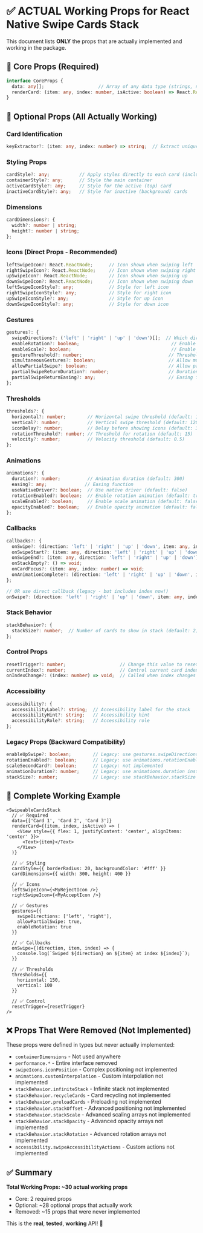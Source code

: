 # ✅ ACTUAL Working Props for React Native Swipe Cards Stack

This document lists **ONLY** the props that are actually implemented and working in the package.

## 🎯 Core Props (Required)

```typescript
interface CoreProps {
  data: any[];                    // Array of any data type (strings, numbers, objects, etc.)
  renderCard: (item: any, index: number, isActive: boolean) => React.ReactNode;
}
```

## 🎯 Optional Props (All Actually Working)

### **Card Identification**
```typescript
keyExtractor?: (item: any, index: number) => string;  // Extract unique key, defaults to index
```

### **Styling Props**
```typescript
cardStyle?: any;           // Apply styles directly to each card (including borderRadius)
containerStyle?: any;      // Style the main container
activeCardStyle?: any;     // Style for the active (top) card
inactiveCardStyle?: any;   // Style for inactive (background) cards
```

### **Dimensions**
```typescript
cardDimensions?: {
  width?: number | string;
  height?: number | string;
};
```

### **Icons (Direct Props - Recommended)**
```typescript
leftSwipeIcon?: React.ReactNode;      // Icon shown when swiping left
rightSwipeIcon?: React.ReactNode;     // Icon shown when swiping right  
upSwipeIcon?: React.ReactNode;        // Icon shown when swiping up
downSwipeIcon?: React.ReactNode;      // Icon shown when swiping down
leftSwipeIconStyle?: any;             // Style for left icon
rightSwipeIconStyle?: any;            // Style for right icon
upSwipeIconStyle?: any;               // Style for up icon
downSwipeIconStyle?: any;             // Style for down icon
```

### **Gestures**
```typescript
gestures?: {
  swipeDirections?: ('left' | 'right' | 'up' | 'down')[];  // Which directions are enabled
  enableRotation?: boolean;                                  // Enable card rotation during swipe
  enableScale?: boolean;                                     // Enable card scaling during swipe
  gestureThreshold?: number;                                // Threshold for gesture recognition
  simultaneousGestures?: boolean;                           // Allow multiple gestures
  allowPartialSwipe?: boolean;                              // Allow partial swipes that return
  partialSwipeReturnDuration?: number;                      // Duration for return animation
  partialSwipeReturnEasing?: any;                           // Easing for return animation
};
```

### **Thresholds**
```typescript
thresholds?: {
  horizontal?: number;        // Horizontal swipe threshold (default: 120)
  vertical?: number;          // Vertical swipe threshold (default: 120)
  iconDelay?: number;         // Delay before showing icons (default: 30)
  rotationThreshold?: number; // Threshold for rotation (default: 15)
  velocity?: number;          // Velocity threshold (default: 0.5)
};
```

### **Animations**
```typescript
animations?: {
  duration?: number;          // Animation duration (default: 300)
  easing?: any;              // Easing function
  useNativeDriver?: boolean;  // Use native driver (default: false)
  rotationEnabled?: boolean;  // Enable rotation animation (default: true)
  scaleEnabled?: boolean;     // Enable scale animation (default: false)
  opacityEnabled?: boolean;   // Enable opacity animation (default: false)
};
```

### **Callbacks**
```typescript
callbacks?: {
  onSwipe?: (direction: 'left' | 'right' | 'up' | 'down', item: any, index: number) => void;
  onSwipeStart?: (item: any, direction: 'left' | 'right' | 'up' | 'down') => void;
  onSwipeEnd?: (item: any, direction: 'left' | 'right' | 'up' | 'down') => void;
  onStackEmpty?: () => void;
  onCardFocus?: (item: any, index: number) => void;
  onAnimationComplete?: (direction: 'left' | 'right' | 'up' | 'down', item: any) => void;
};

// OR use direct callback (legacy - but includes index now!)
onSwipe?: (direction: 'left' | 'right' | 'up' | 'down', item: any, index: number) => void;
```

### **Stack Behavior**
```typescript
stackBehavior?: {
  stackSize?: number;  // Number of cards to show in stack (default: 2)
};
```

### **Control Props**
```typescript
resetTrigger?: number;                    // Change this value to reset the stack
currentIndex?: number;                    // Control current card index
onIndexChange?: (index: number) => void;  // Called when index changes
```

### **Accessibility**
```typescript
accessibility?: {
  accessibilityLabel?: string;  // Accessibility label for the stack
  accessibilityHint?: string;   // Accessibility hint
  accessibilityRole?: string;   // Accessibility role
};
```

### **Legacy Props (Backward Compatibility)**
```typescript
enableUpSwipe?: boolean;        // Legacy: use gestures.swipeDirections instead
rotationEnabled?: boolean;      // Legacy: use animations.rotationEnabled instead
scaleSecondCard?: boolean;      // Legacy: not implemented
animationDuration?: number;     // Legacy: use animations.duration instead
stackSize?: number;             // Legacy: use stackBehavior.stackSize instead
```

## 📝 Complete Working Example

```tsx
<SwipeableCardsStack
  // ✅ Required
  data={['Card 1', 'Card 2', 'Card 3']}
  renderCard={(item, index, isActive) => (
    <View style={{ flex: 1, justifyContent: 'center', alignItems: 'center' }}>
      <Text>{item}</Text>
    </View>
  )}
  
  // ✅ Styling
  cardStyle={{ borderRadius: 20, backgroundColor: '#fff' }}
  cardDimensions={{ width: 300, height: 400 }}
  
  // ✅ Icons
  leftSwipeIcon={<MyRejectIcon />}
  rightSwipeIcon={<MyAcceptIcon />}
  
  // ✅ Gestures
  gestures={{
    swipeDirections: ['left', 'right'],
    allowPartialSwipe: true,
    enableRotation: true
  }}
  
  // ✅ Callbacks
  onSwipe={(direction, item, index) => {
    console.log(`Swiped ${direction} on ${item} at index ${index}`);
  }}
  
  // ✅ Thresholds
  thresholds={{
    horizontal: 150,
    vertical: 100
  }}
  
  // ✅ Control
  resetTrigger={resetTrigger}
/>
```

## ❌ Props That Were Removed (Not Implemented)

These props were defined in types but never actually implemented:

- `containerDimensions` - Not used anywhere
- `performance.*` - Entire interface removed
- `swipeIcons.iconPosition` - Complex positioning not implemented
- `animations.customInterpolation` - Custom interpolation not implemented
- `stackBehavior.infiniteStack` - Infinite stack not implemented
- `stackBehavior.recycleCards` - Card recycling not implemented
- `stackBehavior.preloadCards` - Preloading not implemented
- `stackBehavior.stackOffset` - Advanced positioning not implemented
- `stackBehavior.stackScale` - Advanced scaling arrays not implemented
- `stackBehavior.stackOpacity` - Advanced opacity arrays not implemented
- `stackBehavior.stackRotation` - Advanced rotation arrays not implemented
- `accessibility.swipeAccessibilityActions` - Custom actions not implemented

## ✅ Summary

**Total Working Props: ~30 actual working props**
- Core: 2 required props
- Optional: ~28 optional props that actually work
- Removed: ~15 props that were never implemented

This is the **real**, **tested**, **working** API! 🎉
